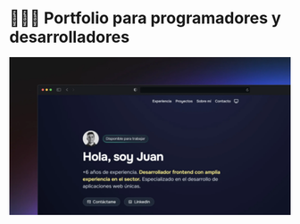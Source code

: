 # 👨🏻‍💻 Portfolio para programadores y desarrolladores

<div align="center">
<a href="https://juanmunozmedina.vercel.app/">
<img src="./public/porfolio.webp">
</a>
<p></p>
</div>